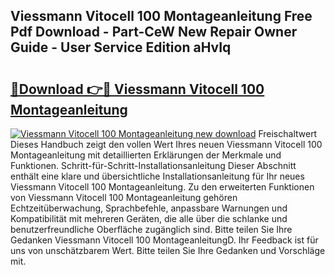 ## Viessmann Vitocell 100 Montageanleitung Free Pdf Download - Part-CeW New Repair Owner Guide - User Service Edition aHvIq

# <h2><a href="http://df6sp6.blite.top/?on=Viessmann+Vitocell+100+Montageanleitung">🔗Download 👉🔴 Viessmann Vitocell 100 Montageanleitung</a></h2>

[![Viessmann Vitocell 100 Montageanleitung new download](https://i.imgur.com/lujVjoI.png)](http://df6sp6.blite.top/?on=Viessmann+Vitocell+100+Montageanleitung)
Freischaltwert Dieses Handbuch zeigt den vollen Wert Ihres neuen Viessmann Vitocell 100 Montageanleitung mit detaillierten Erklärungen der Merkmale und Funktionen. Schritt-für-Schritt-Installationsanleitung Dieser Abschnitt enthält eine klare und übersichtliche Installationsanleitung für Ihr neues Viessmann Vitocell 100 Montageanleitung. Zu den erweiterten Funktionen von Viessmann Vitocell 100 Montageanleitung gehören Echtzeitüberwachung, Sprachbefehle, anpassbare Warnungen und Kompatibilität mit mehreren Geräten, die alle über die schlanke und benutzerfreundliche Oberfläche zugänglich sind. Bitte teilen Sie Ihre Gedanken Viessmann Vitocell 100 MontageanleitungD. Ihr Feedback ist für uns von unschätzbarem Wert. Bitte teilen Sie Ihre Gedanken und Vorschläge mit.
